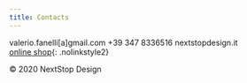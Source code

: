 ```yaml
---
title: Contacts
---
```


valerio.fanelli[a]gmail.com
+39 347 8336516
nextstopdesign.it  
[online shop](https://www.redbubble.com/people/nextstop/shop){: .nolinkstyle2}

© 2020 NextStop Design
